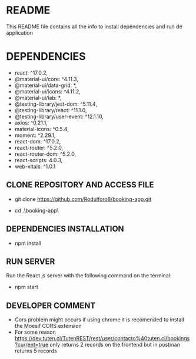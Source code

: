 # README

This README file contains all the info to install dependencies and run de application

# DEPENDENCIES

 * react: ^17.0.2,
 * @material-ui/core: ^4.11.3,
 * @material-ui/data-grid: *,
 * @material-ui/icons: ^4.11.2,
 * @material-ui/lab: *,
 * @testing-library/jest-dom: ^5.11.4,
 * @testing-library/react: ^11.1.0,
 * @testing-library/user-event: ^12.1.10,
 * axios: ^0.21.1,
 * material-icons: ^0.5.4,
 * moment: ^2.29.1,
 * react-dom: ^17.0.2,
 * react-router: ^5.2.0,
 * react-router-dom: ^5.2.0,
 * react-scripts: 4.0.3,
 * web-vitals: ^1.0.1

## CLONE REPOSITORY AND ACCESS FILE

* git clone https://github.com/Rodulforo8/booking-app.git

* cd .\booking-app\

## DEPENDENCIES INSTALLATION

* npm install

## RUN SERVER

Run the React js server with the following command on the terminal:

* npm start

## DEVELOPER COMMENT

* Cors problem might occurs if using chrome it is recomended to install the Moesif CORS extension
* For some reason https://dev.tuten.cl/TutenREST/rest/user/contacto%40tuten.cl/bookings?current=true only returns 2 records on the frontend but in postman returns 5 records
